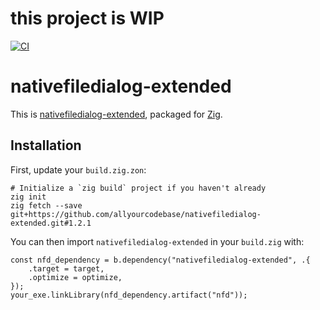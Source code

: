 # this project is WIP

[![CI](https://github.com/allyourcodebase/nativefiledialog-extended/actions/workflows/ci.yaml/badge.svg)](https://github.com/allyourcodebase/nativefiledialog-extended/actions)

# nativefiledialog-extended

This is [nativefiledialog-extended](https://github.com/btzy/nativefiledialog-extended), packaged for [Zig](https://ziglang.org/).

## Installation

First, update your `build.zig.zon`:

```
# Initialize a `zig build` project if you haven't already
zig init
zig fetch --save git+https://github.com/allyourcodebase/nativefiledialog-extended.git#1.2.1
```

You can then import `nativefiledialog-extended` in your `build.zig` with:

```zig
const nfd_dependency = b.dependency("nativefiledialog-extended", .{
    .target = target,
    .optimize = optimize,
});
your_exe.linkLibrary(nfd_dependency.artifact("nfd"));
```
